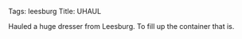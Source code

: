 Tags: leesburg
Title: UHAUL
  
Hauled a huge dresser from Leesburg. To fill up the container that is.